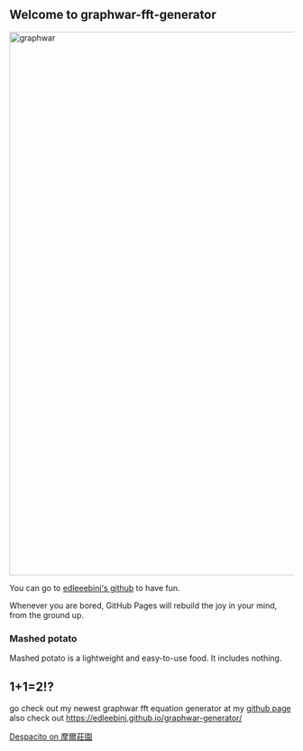 ## Welcome to graphwar-fft-generator
<img width="962" alt="graphwar" src="https://user-images.githubusercontent.com/81552194/180500611-5bd16ee5-2d9b-4c97-bc5f-ba6ec9460bc4.png">

You can go to [edleeebinj's github](https://github.com/edleebinj/) to have fun.

Whenever you are bored, GitHub Pages will rebuild the joy in your mind, from the ground up.

### Mashed potato

Mashed potato is a lightweight and easy-to-use food. It includes nothing.

## 1+1=2!?
go check out my newest graphwar fft equation generator at my [github page](https://github.com/edleebinj)
also check out https://edleebinj.github.io/graphwar-generator/

[Despacito on 摩爾莊園](https://www.youtube.com/watch?v=zXVp4KZaXyk&ab_channel=Ouob)





